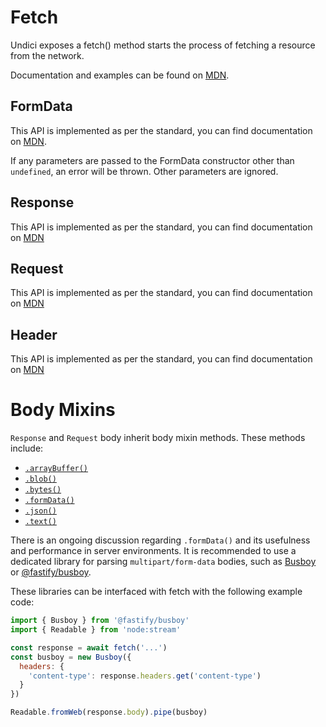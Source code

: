 # Fetch

Undici exposes a fetch() method starts the process of fetching a resource from the network.

Documentation and examples can be found
on [MDN](https://developer.mozilla.org/en-US/docs/Web/API/fetch).

## FormData

This API is implemented as per the standard, you can find documentation
on [MDN](https://developer.mozilla.org/en-US/docs/Web/API/FormData).

If any parameters are passed to the FormData constructor other than `undefined`, an error will be
thrown. Other parameters are ignored.

## Response

This API is implemented as per the standard, you can find documentation
on [MDN](https://developer.mozilla.org/en-US/docs/Web/API/Response)

## Request

This API is implemented as per the standard, you can find documentation
on [MDN](https://developer.mozilla.org/en-US/docs/Web/API/Request)

## Header

This API is implemented as per the standard, you can find documentation
on [MDN](https://developer.mozilla.org/en-US/docs/Web/API/Headers)

# Body Mixins

`Response` and `Request` body inherit body mixin methods. These methods include:

- [`.arrayBuffer()`](https://fetch.spec.whatwg.org/#dom-body-arraybuffer)
- [`.blob()`](https://fetch.spec.whatwg.org/#dom-body-blob)
- [`.bytes()`](https://fetch.spec.whatwg.org/#dom-body-bytes)
- [`.formData()`](https://fetch.spec.whatwg.org/#dom-body-formdata)
- [`.json()`](https://fetch.spec.whatwg.org/#dom-body-json)
- [`.text()`](https://fetch.spec.whatwg.org/#dom-body-text)

There is an ongoing discussion regarding `.formData()` and its usefulness and performance in server
environments. It is recommended to use a dedicated library for parsing `multipart/form-data` bodies,
such as [Busboy](https://www.npmjs.com/package/busboy)
or [@fastify/busboy](https://www.npmjs.com/package/@fastify/busboy).

These libraries can be interfaced with fetch with the following example code:

```mjs
import { Busboy } from '@fastify/busboy'
import { Readable } from 'node:stream'

const response = await fetch('...')
const busboy = new Busboy({
  headers: {
    'content-type': response.headers.get('content-type')
  }
})

Readable.fromWeb(response.body).pipe(busboy)
```
